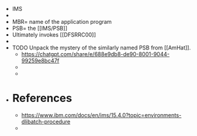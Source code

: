 - IMS
-
- MBR=  name of the application program
- PSB= the [[IMS/PSB]]
- Ultimately invokes [[DFSRRC00]]
-
- TODO Unpack the mystery of the similarly named PSB from [[AmHat]].
	- https://chatgpt.com/share/e/688e9db8-de90-8001-9044-99259e8bc47f
	-
	-
- # References
	- https://www.ibm.com/docs/en/ims/15.4.0?topic=environments-dlibatch-procedure
	-